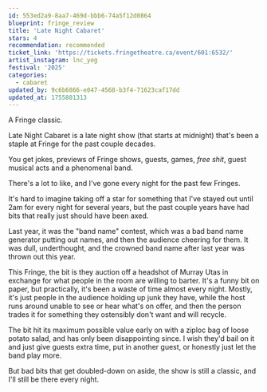 ```yaml
---
id: 553ed2a9-8aa7-469d-bbb6-74a5f12d0864
blueprint: fringe_review
title: 'Late Night Cabaret'
stars: 4
recommendation: recommended
ticket_link: 'https://tickets.fringetheatre.ca/event/601:6532/'
artist_instagram: lnc_yeg
festival: '2025'
categories:
  - cabaret
updated_by: 9c6b6866-e047-4568-b3f4-71623caf17dd
updated_at: 1755881313
---
```

A Fringe classic.

Late Night Cabaret is a late night show (that starts at midnight) that's been a staple at Fringe for the past couple decades.

You get jokes, previews of Fringe shows, guests, games, _free shit_, guest musical acts and a phenomenal band.

There's a lot to like, and I've gone every night for the past few Fringes.

It's hard to imagine taking off a star for something that I've stayed out until 2am for every night for several years, but the past couple years have had bits that really just should have been axed. 

Last year, it was the "band name" contest, which was a bad band name generator putting out names, and then the audience cheering for them. It was dull, underthought, and the crowned band name after last year was thrown out this year.

This Fringe, the bit is they auction off a headshot of Murray Utas in exchange for what people in the room are willing to barter. It's a funny bit on paper, but practically, it's been a waste of time almost every night. Mostly, it's just people in the audience holding up junk they have, while the host runs around unable to see or hear what's on offer, and then the person trades it for something they ostensibly don't want and will recycle.

The bit hit its maximum possible value early on with a ziploc bag of loose potato salad, and has only been disappointing since. I wish they'd bail on it and just give guests extra time, put in another guest, or honestly just let the band play more.

But bad bits that get doubled-down on aside, the show is still a classic, and I'll still be there every night.